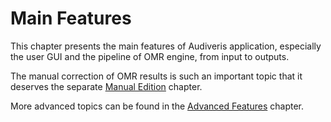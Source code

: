 ---
---
# Main Features

This chapter presents the main features of Audiveris application, especially the user GUI and the
pipeline of OMR engine, from input to outputs.

The manual correction of OMR results is such an important topic that it deserves the separate
[Manual Edition](../edition) chapter.

More advanced topics can be found in the [Advanced Features](../advanced) chapter.
